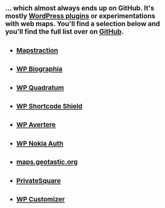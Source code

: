 <!--
.. title: Sometime I Write Code ...
.. slug: codeage
.. date: 2011-08-01 17:05:20
.. tags: 
.. category: 
.. link: 
.. description: 
.. type: text
.. categories: 
.. has_math: no
.. status: draft
.. wp-status: draft
-->

<html><body><h2 id="page-title">
	... which almost always ends up on GitHub. It's mostly <a href="http://profiles.wordpress.org/vicchi" target="_blank" rel="noopener">WordPress plugins</a> or experimentations with web maps. You'll find a selection below and you'll find the full list over on <a href="https://github.com/vicchi" target="_blank" rel="noopener">GitHub</a>.
<ul id="projects_list" class="row">
 	<li class="three columns">
<div>
<h3>
				<a href="http://mapstraction.com" id="code-mxn"><small>Mapstraction</small></a></h3>
</div></li>
 	<li class="three columns">
<div>
<h3>
				<a href="/pages/codeage/wp-biographia/" id="code-wp-biographia" target="_blank" rel="noopener"><small>WP Biographia</small></a></h3>
</div></li>
 	<li class="three columns">
<div>
<h3>
				<a href="/pages/codeage/wp-quadratum/" id="code-wp-quadratum" target="_blank" rel="noopener"><small>WP Quadratum</small></a></h3>
</div></li>
 	<li class="three columns">
<div>
<h3>
				<a href="/pages/codeage/wp-shortcode-shield/" id="code-wp-scs" target="_blank" rel="noopener"><small>WP Shortcode Shield</small></a></h3>
</div></li>
 	<li class="three columns">
<div>
<h3>
				<a href="/pages/codeage/wp-avertere/" id="code-wp-avertere" target="_blank" rel="noopener"><small>WP Avertere</small></a></h3>
</div></li>
 	<li class="three columns">
<div>
<h3>
				<a href="/pages/codeage/wp-nokia-auth/" id="code-wp-na" target="_blank" rel="noopener"><small>WP Nokia Auth</small></a></h3>
</div></li>
 	<li class="three columns">
<div>
<h3>
				<a href="http://maps.geotastic.org/" id="code-maps" target="_blank" rel="noopener"><small>maps.geotastic.org</small></a></h3>
</div></li>
 	<li class="three columns">
<div>
<h3>
				<a href="https://github.com/vicchi/privatesquare" id="code-ps" target="_blank" rel="noopener"><small>PrivateSquare</small></a></h3>
</div></li>
 	<li class="three columns">
<div>
<h3>
				<a href="/pages/codeage/wp-customizer/" id="code-wp-customizer" target="_blank" rel="noopener"><small>WP Customizer</small></a></h3>
</div></li>
</ul>
</h2></body></html>
